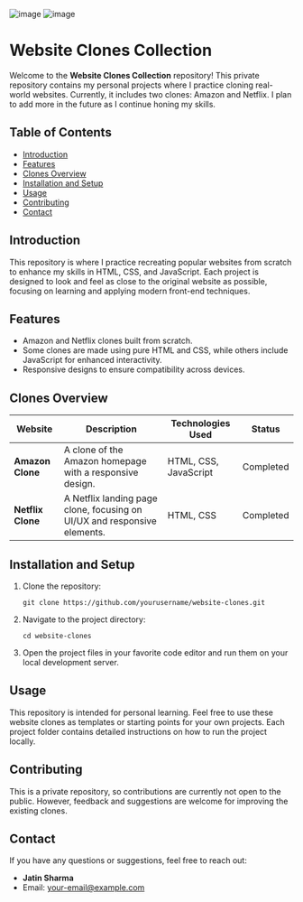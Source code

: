 ![image](https://github.com/user-attachments/assets/0c8f0e1d-ffdd-4281-801a-4d4393d8c64e)
![image](https://github.com/user-attachments/assets/f74448f7-d1c2-4455-89a2-fa1c9ae16501)

<!DOCTYPE html>
<html lang="en">
<head>
    <meta charset="UTF-8">
    <meta name="viewport" content="width=device-width, initial-scale=1.0">
    <meta http-equiv="X-UA-Compatible" content="ie=edge">
</head>
<body>

<h1>Website Clones Collection</h1>

<p>Welcome to the <strong>Website Clones Collection</strong> repository! This private repository contains my personal projects where I practice cloning real-world websites. Currently, it includes two clones: Amazon and Netflix. I plan to add more in the future as I continue honing my skills.</p>

<h2>Table of Contents</h2>
<ul>
    <li><a href="#introduction">Introduction</a></li>
    <li><a href="#features">Features</a></li>
    <li><a href="#clones-overview">Clones Overview</a></li>
    <li><a href="#installation-and-setup">Installation and Setup</a></li>
    <li><a href="#usage">Usage</a></li>
    <li><a href="#contributing">Contributing</a></li>
    <li><a href="#contact">Contact</a></li>
</ul>

<h2 id="introduction">Introduction</h2>
<p>This repository is where I practice recreating popular websites from scratch to enhance my skills in HTML, CSS, and JavaScript. Each project is designed to look and feel as close to the original website as possible, focusing on learning and applying modern front-end techniques.</p>

<h2 id="features">Features</h2>
<ul>
    <li>Amazon and Netflix clones built from scratch.</li>
    <li>Some clones are made using pure HTML and CSS, while others include JavaScript for enhanced interactivity.</li>
    <li>Responsive designs to ensure compatibility across devices.</li>
</ul>

<h2 id="clones-overview">Clones Overview</h2>

<table>
    <thead>
        <tr>
            <th>Website</th>
            <th>Description</th>
            <th>Technologies Used</th>
            <th>Status</th>
        </tr>
    </thead>
    <tbody>
        <tr>
            <td><strong>Amazon Clone</strong></td>
            <td>A clone of the Amazon homepage with a responsive design.</td>
            <td>HTML, CSS, JavaScript</td>
            <td>Completed</td>
        </tr>
        <tr>
            <td><strong>Netflix Clone</strong></td>
            <td>A Netflix landing page clone, focusing on UI/UX and responsive elements.</td>
            <td>HTML, CSS</td>
            <td>Completed</td>
        </tr>
    </tbody>
</table>

<h2 id="installation-and-setup">Installation and Setup</h2>
<ol>
    <li>Clone the repository:
        <pre><code>git clone https://github.com/yourusername/website-clones.git</code></pre>
    </li>
    <li>Navigate to the project directory:
        <pre><code>cd website-clones</code></pre>
    </li>
    <li>Open the project files in your favorite code editor and run them on your local development server.</li>
</ol>

<h2 id="usage">Usage</h2>
<p>This repository is intended for personal learning. Feel free to use these website clones as templates or starting points for your own projects. Each project folder contains detailed instructions on how to run the project locally.</p>

<h2 id="contributing">Contributing</h2>
<p>This is a private repository, so contributions are currently not open to the public. However, feedback and suggestions are welcome for improving the existing clones.</p>

<h2 id="contact">Contact</h2>
<p>If you have any questions or suggestions, feel free to reach out:</p>
<ul>
    <li><strong>Jatin Sharma</strong></li>
    <li>Email: <a href="mailto:jatin2026.be23@chitkara.edu.in">your-email@example.com</a></li>
</ul>

</body>
</html>
